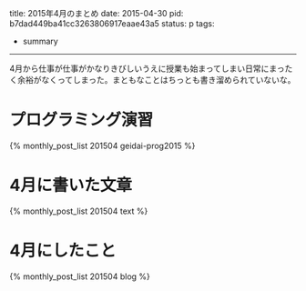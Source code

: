 title: 2015年4月のまとめ
date: 2015-04-30
pid: b7dad449ba41cc3263806917eaae43a5
status: p
tags:
- summary
---

4月から仕事が仕事がかなりきびしいうえに授業も始まってしまい日常にまったく余裕がなくってしまった。まともなことはちっとも書き溜められていないな。

# プログラミング演習
{% monthly_post_list 201504 geidai-prog2015 %}

# 4月に書いた文章
{% monthly_post_list 201504 text %}

# 4月にしたこと
{% monthly_post_list 201504 blog %}
